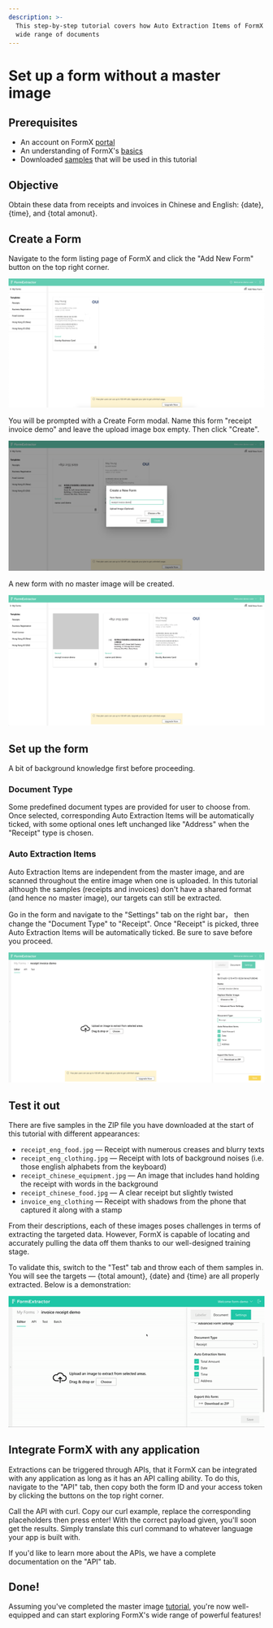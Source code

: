 ```yaml
---
description: >-
  This step-by-step tutorial covers how Auto Extraction Items of FormX work on a
  wide range of documents
---
```


# Set up a form without a master image

## Prerequisites

* An account on FormX [portal](https://formextractor.oursky.com/)
* An understanding  of FormX's [basics](../background.md)
* Downloaded [samples](https://drive.google.com/drive/folders/15ozbfqMwXjjDd9J-YfFZH2DbVB2euQz3?usp=sharing) that will be used in this tutorial

## Objective

Obtain these data from receipts and invoices in Chinese and English: {date}, {time}, and {total amonut}.

## Create a Form

Navigate to the form listing page of FormX and click the "Add New Form" button on the top right corner.

![](<../.gitbook/assets/Screenshot 2020-09-10 at 3.58.36 PM.png>)

You will be prompted with a Create Form modal. Name this form "receipt invoice demo" and leave the upload image box empty. Then click "Create".

![](<../.gitbook/assets/Screenshot 2020-09-11 at 6.55.12 PM.png>)

A new form with no master image will be created.&#x20;

![](<../.gitbook/assets/Screenshot 2020-09-11 at 6.57.33 PM.png>)

## Set up the form

A bit of background knowledge first before proceeding.

### Document Type

Some predefined document types are provided for user to choose from. Once selected, corresponding Auto Extraction Items will be automatically ticked, with some optional ones left unchanged like "Address" when the "Receipt" type is chosen.

### Auto Extraction Items

Auto Extraction Items are independent from the master image, and are scanned throughout the entire image when one is uploaded. In this tutorial although the samples (receipts and invoices) don't have a shared format (and hence no master image), our targets can still be extracted.

Go in the form and navigate to the "Settings" tab on the right bar， then change the "Document Type" to "Receipt". Once "Receipt" is picked, three Auto Extraction Items will be automatically ticked. Be sure to save before you proceed.

![](<../.gitbook/assets/Screenshot 2020-09-11 at 7.02.35 PM.png>)

## Test it out

There are five samples in the ZIP file you have downloaded at the start of this tutorial with different appearances:

* `receipt_eng_food.jpg` — Receipt with numerous creases and blurry texts
* `receipt_eng_clothing.jpg` — Receipt with lots of background noises (i.e. those english alphabets from the keyboard)
* `receipt_chinese_equipment.jpg` — An image that includes hand holding the receipt with words in the background
* `receipt_chinese_food.jpg` — A clear receipt but slightly twisted
* `invoice_eng_clothing` — Receipt with shadows from the phone that captured it along with a stamp

From their descriptions, each of these images poses challenges in terms of extracting the targeted data. However, FormX is capable of locating and accurately pulling the data off them thanks to our well-designed training stage.

To validate this, switch to the "Test" tab and throw each of them samples in. You will see the targets — {total amount}, {date} and {time} are all properly extracted. Below is a demonstration:

![](../.gitbook/assets/ezgif-6-02937d624ff9.gif)

## Integrate FormX with any application

Extractions can be triggered through APIs, that it FormX can be integrated with any application as long as it has an API calling ability. To do this, navigate to the "API" tab, then copy both the form ID and your access token by clicking the buttons on the top right corner.&#x20;

Call the API with curl. Copy our curl example, replace the corresponding placeholders then press enter! With the correct payload given, you'll soon get the results. Simply translate this curl command to whatever language your app is built with.

If you'd like to learn more about the APIs, we have a complete documentation on the "API" tab.

## Done!

Assuming you've completed the master image [tutorial](set-up-a-form-with-master-image.md), you're now well-equipped and can start exploring FormX's wide range of powerful features!&#x20;
